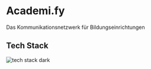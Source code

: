 # Academi.fy
Das Kommunikationsnetzwerk für Bildungseinrichtungen


## Tech Stack
![tech stack dark](https://github.com/Academi-fy/.github/assets/96653085/6132b617-8ed1-49cb-a817-b597eea3ef1d)
